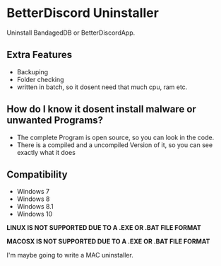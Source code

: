 # BetterDiscord Uninstaller
Uninstall BandagedDB or BetterDiscordApp.

## Extra Features

- Backuping
- Folder checking
- written in batch, so it dosent need that much cpu, ram etc.

## How do I know it dosent install malware or unwanted Programs?
- The complete Program is open source, so you can look in the code.
- There is a compiled and a uncompiled Version of it, so you can see exactly what it does

## Compatibility

- Windows 7
- Windows 8
- Windows 8.1
- Windows 10

**LINUX IS NOT SUPPORTED DUE TO A .EXE OR .BAT FILE FORMAT**

**MACOSX IS NOT SUPPORTED DUE TO A .EXE OR .BAT FILE FORMAT**

I'm maybe going to write a MAC uninstaller.
